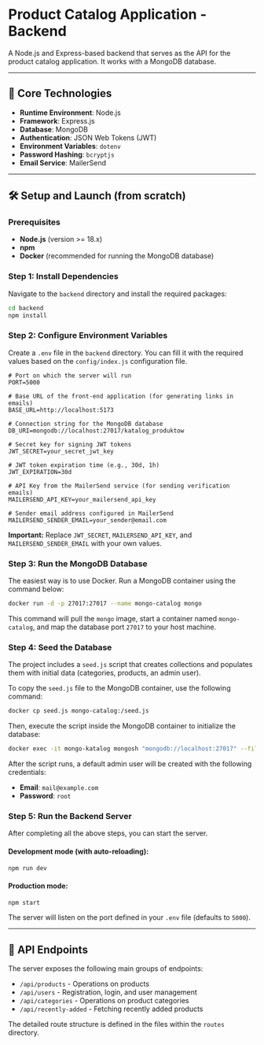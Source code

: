 # Product Catalog Application - Backend

A Node.js and Express-based backend that serves as the API for the product catalog application. It works with a MongoDB database.

---

## 🚀 Core Technologies

-   **Runtime Environment**: Node.js
-   **Framework**: Express.js
-   **Database**: MongoDB
-   **Authentication**: JSON Web Tokens (JWT)
-   **Environment Variables**: `dotenv`
-   **Password Hashing**: `bcryptjs`
-   **Email Service**: MailerSend

---

## 🛠️ Setup and Launch (from scratch)

### Prerequisites

-   **Node.js** (version >= 18.x)
-   **npm**
-   **Docker** (recommended for running the MongoDB database)

### Step 1: Install Dependencies

Navigate to the `backend` directory and install the required packages:

```sh
cd backend
npm install
```

### Step 2: Configure Environment Variables

Create a `.env` file in the `backend` directory. You can fill it with the required values based on the `config/index.js` configuration file.

```env
# Port on which the server will run
PORT=5000

# Base URL of the front-end application (for generating links in emails)
BASE_URL=http://localhost:5173

# Connection string for the MongoDB database
DB_URI=mongodb://localhost:27017/katalog_produktow

# Secret key for signing JWT tokens
JWT_SECRET=your_secret_jwt_key

# JWT token expiration time (e.g., 30d, 1h)
JWT_EXPIRATION=30d

# API Key from the MailerSend service (for sending verification emails)
MAILERSEND_API_KEY=your_mailersend_api_key

# Sender email address configured in MailerSend
MAILERSEND_SENDER_EMAIL=your_sender@email.com
```
**Important:** Replace `JWT_SECRET`, `MAILERSEND_API_KEY`, and `MAILERSEND_SENDER_EMAIL` with your own values.

### Step 3: Run the MongoDB Database

The easiest way is to use Docker. Run a MongoDB container using the command below:

```sh
docker run -d -p 27017:27017 --name mongo-catalog mongo
```
This command will pull the `mongo` image, start a container named `mongo-catalog`, and map the database port `27017` to your host machine.

### Step 4: Seed the Database

The project includes a `seed.js` script that creates collections and populates them with initial data (categories, products, an admin user).

To copy the `seed.js` file to the MongoDB container, use the following command:

```sh
docker cp seed.js mongo-catalog:/seed.js
```

Then, execute the script inside the MongoDB container to initialize the database:

```sh
docker exec -it mongo-katalog mongosh "mongodb://localhost:27017" --file seed.js
```
After the script runs, a default admin user will be created with the following credentials:
-   **Email**: `mail@example.com`
-   **Password**: `root`

### Step 5: Run the Backend Server

After completing all the above steps, you can start the server.

#### Development mode (with auto-reloading):
```sh
npm run dev
```

#### Production mode:
```sh
npm start
```
The server will listen on the port defined in your `.env` file (defaults to `5000`).

---

## 🔌 API Endpoints

The server exposes the following main groups of endpoints:
-   `/api/products` - Operations on products
-   `/api/users` - Registration, login, and user management
-   `/api/categories` - Operations on product categories
-   `/api/recently-added` - Fetching recently added products

The detailed route structure is defined in the files within the `routes` directory.
